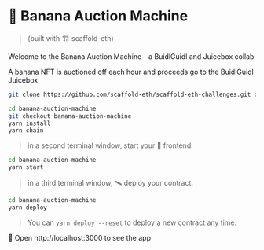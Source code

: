# 🍌 Banana Auction Machine

> (built with 🏗 scaffold-eth)

Welcome to the Banana Auction Machine - a BuidlGuidl and Juicebox collab

A banana NFT is auctioned off each hour and proceeds go to the BuidlGuidl Juicebox

```sh
git clone https://github.com/scaffold-eth/scaffold-eth-challenges.git banana-auction-machine
```
```sh
cd banana-auction-machine
git checkout banana-auction-machine
yarn install
yarn chain
```

> in a second terminal window, start your 📱 frontend:

```sh
cd banana-auction-machine
yarn start
```

> in a third terminal window, 🛰 deploy your contract:

```sh
cd banana-auction-machine
yarn deploy
```

> You can `yarn deploy --reset` to deploy a new contract any time.

📱 Open http://localhost:3000 to see the app
